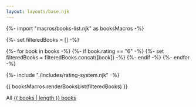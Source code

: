 ```yaml
---
layout: layouts/base.njk
---
```


{%- import "macros/books-list.njk" as booksMacros -%}

{%- set filteredBooks = [] -%}

{%- for book in books -%}
  {%- if book.rating == "6" -%}
    {%- set filteredBooks = filteredBooks.concat([book]) -%}
  {%- endif -%}
{%- endfor -%}

{%- include "./includes/rating-system.njk" -%}

{{ booksMacros.renderBooksList(filteredBooks) }}

All <a href="/books">{{ books | length }} books</a>